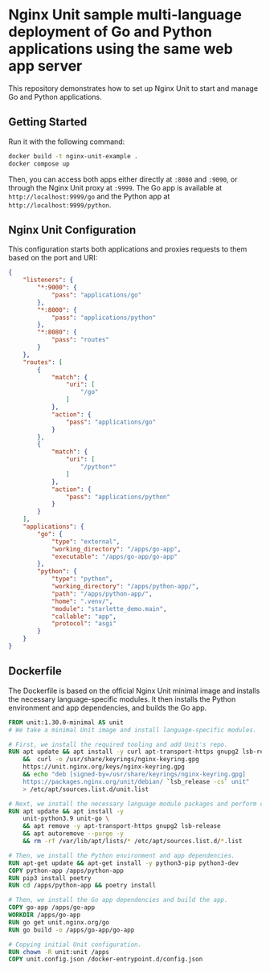 # Nginx Unit sample multi-language deployment of Go and Python applications using the same web app server

This repository demonstrates how to set up Nginx Unit to start and manage Go and Python applications.

## Getting Started

Run it with the following command:

```bash
docker build -t nginx-unit-example .
docker compose up
```

Then, you can access both apps either directly at `:8080` and `:9090`, or through the Nginx Unit proxy at `:9999`. The Go app is available at `http://localhost:9999/go` and the Python app at `http://localhost:9999/python`.

## Nginx Unit Configuration

This configuration starts both applications and proxies requests to them based on the port and URI:

```json
{
    "listeners": {
        "*:9000": {
            "pass": "applications/go"
        },
        "*:8000": {
            "pass": "applications/python"
        },
        "*:8080": {
            "pass": "routes"
        }
    },
    "routes": [
        {
            "match": {
                "uri": [
                    "/go"
                ]
            },
            "action": {
                "pass": "applications/go"
            }
        },
        {
            "match": {
                "uri": [
                    "/python*"
                ]
            },
            "action": {
                "pass": "applications/python"
            }
        }
    ],
    "applications": {
        "go": {
            "type": "external",
            "working_directory": "/apps/go-app",
            "executable": "/apps/go-app/go-app"
        },
        "python": {
            "type": "python",
            "working_directory": "/apps/python-app/",
            "path": "/apps/python-app/",
            "home": ".venv/",
            "module": "starlette_demo.main",
            "callable": "app",
            "protocol": "asgi"
        }
    }
}
```

## Dockerfile

The Dockerfile is based on the official Nginx Unit minimal image and installs the necessary language-specific modules. It then installs the Python environment and app dependencies, and builds the Go app.

```dockerfile
FROM unit:1.30.0-minimal AS unit
# We take a minimal Unit image and install language-specific modules.

# First, we install the required tooling and add Unit's repo.
RUN apt update && apt install -y curl apt-transport-https gnupg2 lsb-release  \
    &&  curl -o /usr/share/keyrings/nginx-keyring.gpg                         \
    https://unit.nginx.org/keys/nginx-keyring.gpg                      \
    && echo "deb [signed-by=/usr/share/keyrings/nginx-keyring.gpg]            \
    https://packages.nginx.org/unit/debian/ `lsb_release -cs` unit"    \
    > /etc/apt/sources.list.d/unit.list

# Next, we install the necessary language module packages and perform cleanup.
RUN apt update && apt install -y                                              \
    unit-python3.9 unit-go \
    && apt remove -y apt-transport-https gnupg2 lsb-release              \
    && apt autoremove --purge -y                                              \
    && rm -rf /var/lib/apt/lists/* /etc/apt/sources.list.d/*.list

# Then, we install the Python environment and app dependencies.
RUN apt-get update && apt-get install -y python3-pip python3-dev
COPY python-app /apps/python-app
RUN pip3 install poetry
RUN cd /apps/python-app && poetry install

# Then, we install the Go app dependencies and build the app.
COPY go-app /apps/go-app
WORKDIR /apps/go-app
RUN go get unit.nginx.org/go
RUN go build -o /apps/go-app/go-app

# Copying initial Unit configuration.
RUN chown -R unit:unit /apps
COPY unit.config.json /docker-entrypoint.d/config.json

```